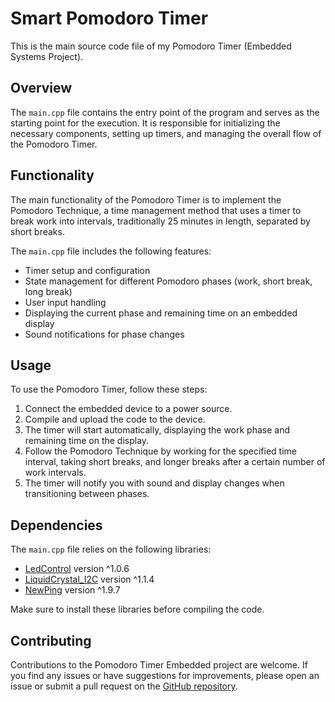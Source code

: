 # Smart Pomodoro Timer

This is the main source code file of my Pomodoro Timer (Embedded Systems Project).

## Overview

The `main.cpp` file contains the entry point of the program and serves as the starting point for the execution. It is responsible for initializing the necessary components, setting up timers, and managing the overall flow of the Pomodoro Timer.

## Functionality

The main functionality of the Pomodoro Timer is to implement the Pomodoro Technique, a time management method that uses a timer to break work into intervals, traditionally 25 minutes in length, separated by short breaks.

The `main.cpp` file includes the following features:

- Timer setup and configuration
- State management for different Pomodoro phases (work, short break, long break)
- User input handling
- Displaying the current phase and remaining time on an embedded display
- Sound notifications for phase changes

## Usage

To use the Pomodoro Timer, follow these steps:

1. Connect the embedded device to a power source.
2. Compile and upload the code to the device.
3. The timer will start automatically, displaying the work phase and remaining time on the display.
4. Follow the Pomodoro Technique by working for the specified time interval, taking short breaks, and longer breaks after a certain number of work intervals.
5. The timer will notify you with sound and display changes when transitioning between phases.

## Dependencies

The `main.cpp` file relies on the following libraries:

- [LedControl](https://github.com/wayoda/LedControl) version ^1.0.6
- [LiquidCrystal_I2C](https://github.com/marcoschwartz/LiquidCrystal_I2C) version ^1.1.4
- [NewPing](https://github.com/teckel12/NewPing) version ^1.9.7

Make sure to install these libraries before compiling the code.

## Contributing

Contributions to the Pomodoro Timer Embedded project are welcome. If you find any issues or have suggestions for improvements, please open an issue or submit a pull request on the [GitHub repository](https://github.com/ProgrammerJM/PomodoroTimer_EmbeddedSystemsProject).
